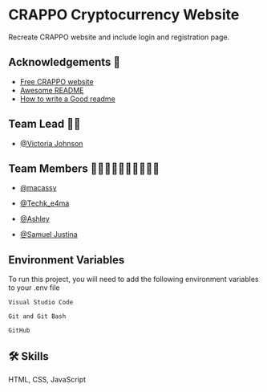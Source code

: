 
# CRAPPO Cryptocurrency Website

Recreate CRAPPO website and include login and registration page.

## Acknowledgements 🙏

 - [Free CRAPPO website](https://www.figma.com/file/CfkooUaVSkZbTv0Hn4bFuQ/CRAPPO---Free-Cryptocurrency-Website-(Community)-(Copy)?node-id=1%3A31)
 - [Awesome README](https://github.com/matiassingers/awesome-readme)
 - [How to write a Good readme](https://readme.so/editor)


## Team Lead 👩‍💻

- [@Victoria Johnson](https://github.com/DrVickie8)

## Team Members 👩‍💻👩‍💻👩‍💻👩‍💻👩‍💻
- [@macassy](https://github.com/Rozymacassy)

- [@Techk_e4ma](https://github.com/Glorypaul-pixel)

- [@Ashley](https://github.com/ashleynda)

- [@Samuel Justina](https://github.com/Jayteewebsyt)


## Environment Variables

To run this project, you will need to add the following environment variables to your .env file

`Visual Studio Code`

`Git and Git Bash`

`GitHub`




## 🛠 Skills
HTML, CSS, JavaScript


